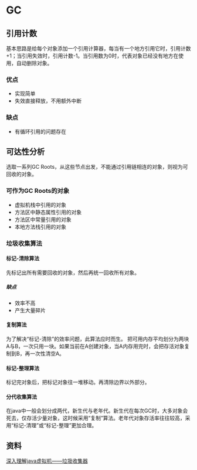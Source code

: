 # GC
## 引用计数
基本思路是给每个对象添加一个引用计算器，每当有一个地方引用它时，引用计数+1；当引用失效时，引用计数-1。当引用数为0时，代表对象已经没有地方在使用，自动删除对象。
### 优点
* 实现简单
* 失效直接释放，不用额外中断
### 缺点
* 有循环引用的问题存在

## 可达性分析
选取一系列GC Roots，从这些节点出发，不能通过引用链相连的对象，则视为可回收的对象。
### 可作为GC Roots的对象
* 虚拟机栈中引用的对象
* 方法区中静态属性引用的对象
* 方法区中常量引用的对象
* 本地方法栈引用的对象
### 垃圾收集算法
#### 标记-清除算法
先标记出所有需要回收的对象，然后再统一回收所有对象。
##### 缺点
* 效率不高
* 产生大量碎片

#### 复制算法
为了解决“标记-清除”的效率问题，此算法应时而生。
把可用内存平均划分为两块A与B，一次只用一块。如果当前在A创建对象，当A内存用完时，会把存活对象复制到B，再一次性清空A。

#### 标记-整理算法
标记完对象后，把标记对象往一堆移动。再清除边界以外部分。

#### 分代收集算法
在java中一般会划分成两代，新生代与老年代。新生代在每次GC时，大多对象会死去，仅存活少量对象，这时候采用“复制”算法。老年代对象存活率往往较高，采用“标记-清理”或“标记-整理”更加合理。

## 资料
[深入理解java虚拟机——垃圾收集器](https://item.jd.com/10026483887253.html)